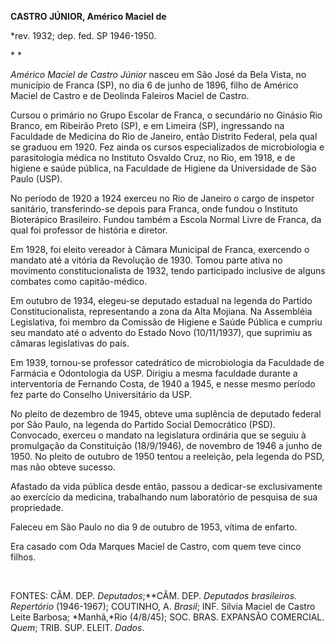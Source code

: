 **CASTRO JÚNIOR, Américo Maciel de**

\*rev. 1932; dep. fed. SP 1946-1950.

* *

*Américo Maciel de Castro Júnior* nasceu em São José da Bela Vista, no
município de Franca (SP), no dia 6 de junho de 1896, filho de Américo
Maciel de Castro e de Deolinda Faleiros Maciel de Castro.

Cursou o primário no Grupo Escolar de Franca, o secundário no Ginásio
Rio Branco, em Ribeirão Preto (SP), e em Limeira (SP), ingressando na
Faculdade de Medicina do Rio de Janeiro, então Distrito Federal, pela
qual se graduou em 1920. Fez ainda os cursos especializados de
microbiologia e parasitologia médica no Instituto Osvaldo Cruz, no Rio,
em 1918, e de higiene e saúde pública, na Faculdade de Higiene da
Universidade de São Paulo (USP).

No período de 1920 a 1924 exerceu no Rio de Janeiro o cargo de inspetor
sanitário, transferindo-se depois para Franca, onde fundou o Instituto
Bioterápico Brasileiro. Fundou também a Escola Normal Livre de Franca,
da qual foi professor de história e diretor.

Em 1928, foi eleito vereador à Câmara Municipal de Franca, exercendo o
mandato até a vitória da Revolução de 1930. Tomou parte ativa no
movimento constitucionalista de 1932, tendo participado inclusive de
alguns combates como capitão-médico.

Em outubro de 1934, elegeu-se deputado estadual na legenda do Partido
Constitucionalista, representando a zona da Alta Mojiana. Na Assembléia
Legislativa, foi membro da Comissão de Higiene e Saúde Pública e cumpriu
seu mandato até o advento do Estado Novo (10/11/1937), que suprimiu as
câmaras legislativas do país.

Em 1939, tornou-se professor catedrático de microbiologia da Faculdade
de Farmácia e Odontologia da USP. Dirigiu a mesma faculdade durante a
interventoria de Fernando Costa, de 1940 a 1945, e nesse mesmo período
fez parte do Conselho Universitário da USP.

No pleito de dezembro de 1945, obteve uma suplência de deputado federal
por São Paulo, na legenda do Partido Social Democrático (PSD).
Convocado, exerceu o mandato na legislatura ordinária que se seguiu à
promulgação da Constituição (18/9/1946), de novembro de 1946 a junho de
1950. No pleito de outubro de 1950 tentou a reeleição, pela legenda do
PSD, mas não obteve sucesso.

Afastado da vida pública desde então, passou a dedicar-se exclusivamente
ao exercício da medicina, trabalhando num laboratório de pesquisa de sua
propriedade.

Faleceu em São Paulo no dia 9 de outubro de 1953, vítima de enfarto.

Era casado com Oda Marques Maciel de Castro, com quem teve cinco filhos.

 

FONTES: CÂM. DEP. *Deputados*;**CÂM. DEP. *Deputados brasileiros.
Repertório* (1946-1967); COUTINHO, A. *Brasil*; INF. Sílvia Maciel de
Castro Leite Barbosa; *Manhã,*Rio (4/8/45); SOC. BRAS. EXPANSÃO
COMERCIAL. *Quem*; TRIB. SUP. ELEIT. *Dados*.

 
